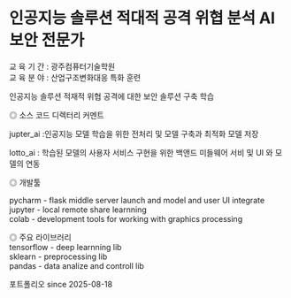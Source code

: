 # 인공지능 솔루션 적대적 공격 위협 분석 AI보안 전문가  
교 육 기 간 : 광주컴퓨터기술학원  
교 육 분 야 : 산업구조변화대응 특화 훈련  

인공지능 솔루션 적재적 위협 공격에 대한 보안 솔루션 구축 학습  

◎ 소스 코드 디렉터리 커멘트  

jupter_ai :인공지능 모델 학습을 위한 전처리 및 모델 구축과 최적화 모델 저장  

lotto_ai : 학습된 모델의 사용자 서비스 구현을 위한 백앤드 미들웨어 서비 및 UI 와 모델의 연동  

◎ 개발툴  

pycharm - flask middle server launch and model and user UI integrate  
jupyter - local remote share learnning  
colab - development tools for working with graphics processing  

◎ 주요 라이브러리  
tensorflow - deep learnning lib  
sklearn - preprocessing lib  
pandas - data analize and controll lib  

포트폴리오 since 2025-08-18      

